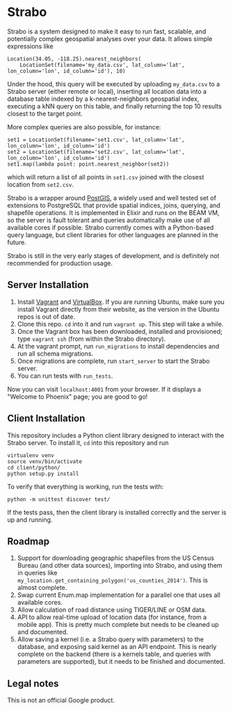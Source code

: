 # Strabo

Strabo is a system designed to make it easy to run fast, scalable, and potentially complex geospatial analyses over your data. It allows simple expressions like

    Location(34.05, -118.25).nearest_neighbors(
        LocationSet(filename='my_data.csv', lat_column='lat', lon_column='lon', id_column='id'), 10)
    
Under the hood, this query will be executed by uploading `my_data.csv` to a Strabo server (either remote or local), inserting all location data into a database table indexed by a k-nearest-neighbors geospatial index, executing a kNN query on this table, and finally returning the top 10 results closest to the target point.

More complex queries are also possible, for instance:

    set1 = LocationSet(filename='set1.csv', lat_column='lat', lon_column='lon', id_column='id')
    set2 = LocationSet(filename='set2.csv', lat_column='lat', lon_column='lon', id_column='id')
    set1.map(lambda point: point.nearest_neighbor(set2))
    
which will return a list of all points in `set1.csv` joined with the closest location from `set2.csv`. 

Strabo is a wrapper around [PostGIS](http://postgis.net/), a widely used and well tested set of extensions to PostgreSQL that provide spatial indices, joins, querying, and shapefile operations. It is implemented in Elixir and runs on the BEAM VM, so the server is fault tolerant and queries automatically make use of all available cores if possible. Strabo currently comes with a Python-based query language, but client libraries for other languages are planned in the future. 

Strabo is still in the very early stages of development, and is definitely not recommended for production usage.

Server Installation
-------------------

1. Install [Vagrant](http://www.vagrantup.com/downloads) and [VirtualBox](https://www.virtualbox.org/wiki/Downloads). If you are running Ubuntu, make sure you install Vagrant directly from their website, as the version in the Ubuntu repos is out of date.
2. Clone this repo. `cd` into it and run `vagrant up`. This step will take a while.
3. Once the Vagrant box has been downloaded, installed and provisioned; type `vagrant ssh` (from within the Strabo directory).
4. At the vagrant prompt, run `run_migrations` to install dependencies and run all schema migrations.
5. Once migrations are complete, run `start_server` to start the Strabo server.
6. You can run tests with `run_tests`.

Now you can visit `localhost:4001` from your browser. If it displays a "Welcome to Phoenix" page; you are good to go!

Client Installation
-------------------

This repository includes a Python client library designed to interact with the Strabo server. To install it, `cd` into this repository and run

    virtualenv venv
    source venv/bin/activate
    cd client/python/
    python setup.py install
    
To verify that everything is working, run the tests with: 
    
    python -m unittest discover test/
    
If the tests pass, then the client library is installed correctly and the server is up and running.

Roadmap
-------

1. Support for downloading geographic shapefiles from the US Census Bureau (and other data sources), importing into Strabo, and using them in queries like `my_location.get_containing_polygon('us_counties_2014')`. This is almost complete.
2. Swap current Enum.map implementation for a parallel one that uses all available cores.
3. Allow calculation of road distance using TIGER/LINE or OSM data.
4. API to allow real-time upload of location data (for instance, from a mobile app). This is pretty much complete but needs to be cleaned up and documented.
5. Allow saving a kernel (i.e. a Strabo query with parameters) to the database, and exposing said kernel as an API endpoint. This is nearly complete on the backend (there is a kernels table, and queries with parameters are supported), but it needs to be finished and documented.

Legal notes
-----------
This is not an official Google product.
